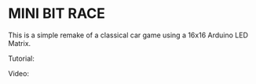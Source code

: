 # MINI BIT RACE

This is a simple remake of a classical car game using a 16x16 Arduino LED Matrix. 

Tutorial: 


Video: 
